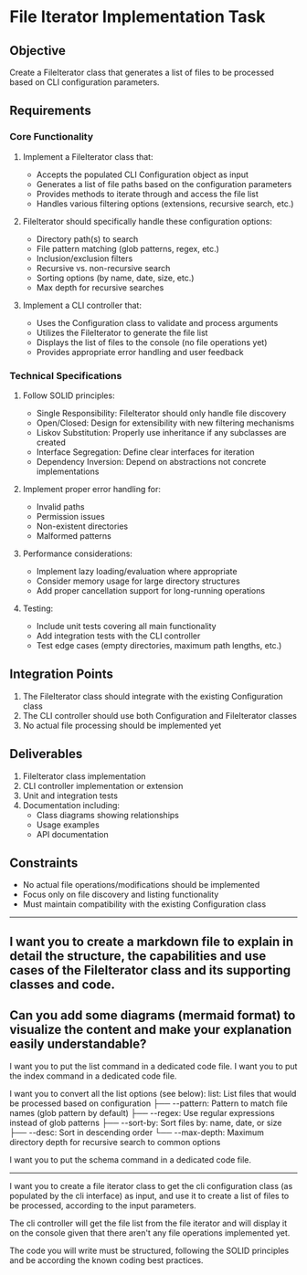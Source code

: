 # File Iterator Implementation Task

## Objective
Create a FileIterator class that generates a list of files to be processed based on CLI configuration parameters.

## Requirements

### Core Functionality
1. Implement a FileIterator class that:
   - Accepts the populated CLI Configuration object as input
   - Generates a list of file paths based on the configuration parameters
   - Provides methods to iterate through and access the file list
   - Handles various filtering options (extensions, recursive search, etc.)

2. FileIterator should specifically handle these configuration options:
   - Directory path(s) to search
   - File pattern matching (glob patterns, regex, etc.)
   - Inclusion/exclusion filters
   - Recursive vs. non-recursive search
   - Sorting options (by name, date, size, etc.)
   - Max depth for recursive searches

3. Implement a CLI controller that:
   - Uses the Configuration class to validate and process arguments
   - Utilizes the FileIterator to generate the file list
   - Displays the list of files to the console (no file operations yet)
   - Provides appropriate error handling and user feedback

### Technical Specifications
1. Follow SOLID principles:
   - Single Responsibility: FileIterator should only handle file discovery
   - Open/Closed: Design for extensibility with new filtering mechanisms
   - Liskov Substitution: Properly use inheritance if any subclasses are created
   - Interface Segregation: Define clear interfaces for iteration
   - Dependency Inversion: Depend on abstractions not concrete implementations

2. Implement proper error handling for:
   - Invalid paths
   - Permission issues
   - Non-existent directories
   - Malformed patterns

3. Performance considerations:
   - Implement lazy loading/evaluation where appropriate
   - Consider memory usage for large directory structures
   - Add proper cancellation support for long-running operations

4. Testing:
   - Include unit tests covering all main functionality
   - Add integration tests with the CLI controller
   - Test edge cases (empty directories, maximum path lengths, etc.)

## Integration Points
1. The FileIterator class should integrate with the existing Configuration class
2. The CLI controller should use both Configuration and FileIterator classes
3. No actual file processing should be implemented yet

## Deliverables
1. FileIterator class implementation
2. CLI controller implementation or extension
3. Unit and integration tests
4. Documentation including:
   - Class diagrams showing relationships
   - Usage examples
   - API documentation

## Constraints
- No actual file operations/modifications should be implemented
- Focus only on file discovery and listing functionality
- Must maintain compatibility with the existing Configuration class

----------------------------------------------------------------------
I want you to create a markdown file to explain in detail the structure, the capabilities and use cases of the FileIterator class and its supporting classes and code. 
----------------------------------------------------------------------
Can you add some diagrams (mermaid format) to visualize the content and make your explanation easily understandable?
----------------------------------------------------------------------
I want you to put the list command in a dedicated code file.
I want you to put the index command in a dedicated code file.


I want you to convert all the list options (see below):
list: List files that would be processed based on configuration
├── --pattern: Pattern to match file names (glob pattern by default)
├── --regex: Use regular expressions instead of glob patterns
├── --sort-by: Sort files by: name, date, or size
├── --desc: Sort in descending order
└── --max-depth: Maximum directory depth for recursive search
to common options 


I want you to put the schema command in a dedicated code file.

----------------------------------------------------------------------

I want you to create a file iterator class 
to get the cli configuration class (as populated by the cli interface) as input, 
and use it to create a list of files to be processed, according to the input parameters. 

The cli controller will get the file list from the file iterator and will display it 
on the console given that there aren't any file operations implemented yet. 

The code you will write must be structured, following the SOLID principles and be according the known coding best practices. 